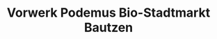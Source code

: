 ---
title: "Vorwerk Podemus Bio-Stadtmarkt Bautzen"
url: /bautzen/vorwerk-podemus-bio-stadtmarkt-bautzen/
shop: Supermarkt
---